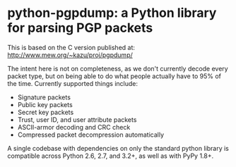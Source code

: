# python-pgpdump: a Python library for parsing PGP packets

This is based on the C version published at:
http://www.mew.org/~kazu/proj/pgpdump/

The intent here is not on completeness, as we don't currently decode every
packet type, but on being able to do what people actually have to 95% of the
time. Currently supported things include:

* Signature packets
* Public key packets
* Secret key packets
* Trust, user ID, and user attribute packets
* ASCII-armor decoding and CRC check
* Compressed packet decompression automatically

A single codebase with dependencies on only the standard python library is
compatible across Python 2.6, 2.7, and 3.2+, as well as with PyPy 1.8+.
